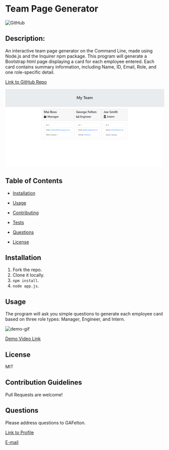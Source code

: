 # Team Page Generator

  ![GitHub](https://img.shields.io/github/license/GAFelton/team-page-generator-8)

  ## Description:

  An interactive team page generator on the Command Line, made using Node.js and the Inquirer npm package. This program will generate a Bootstrap html page displaying a card for each employee entered. Each card contains summary information, including Name, ID, Email, Role, and one role-specific detail.

[Link to GitHub Repo](https://github.com/GAFelton/team-page-generator-8)

![Team-html-example-screenshot](./Assets/teamhtml-example-screenshot)

  

  ## Table of Contents

 * [Installation](#Installation)

 * [Usage](#Usage)

 * [Contributing](#Contributing)

 * [Tests](#Tests)

 * [Questions](#Questions)

 * [License](#License)

  

  ## Installation

1. Fork the repo. 
2. Clone it locally. 
3. `npm install`.
4. `node app.js`.

  

  ## Usage

  The program will ask you simple questions to generate each employee card based on three role types: Manager, Engineer, and Intern.

![demo-gif](./Assets/demo.gif)

[Demo Video Link](https://drive.google.com/file/d/15qsqtER9H-os5Jq-vDdXTErYnyNMHLIp/view)



  ## License

  MIT

  

  ## Contribution Guidelines

  Pull Requests are welcome!

  

  ## Questions

  Please address questions to GAFelton.

  [Link to Profile](https://github.com/GAFelton)

  [E-mail](mailto:64555318+GAFelton@users.noreply.github.com)
